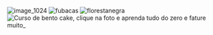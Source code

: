 ![image_1024](https://github.com/user-attachments/assets/648b116c-07bd-4793-b668-d0a69383d7c9)
![fubacas](https://github.com/user-attachments/assets/3505df8e-e420-40d0-97ad-03266c87bb65)
![florestanegra](https://github.com/user-attachments/assets/56c6c83e-b39d-40f7-a3b1-21b5d5c73076)
![Curso de bento cake, clique na foto e aprenda tudo do zero e fature muito_](https://github.com/user-attachments/assets/3ec922ce-5e9b-42dc-ac1f-16e3e51e239f)
